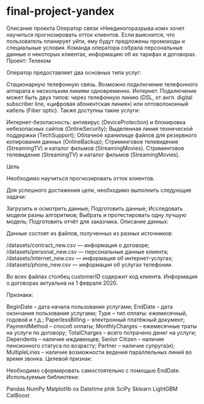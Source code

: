 # final-project-yandex
Описание проекта  Оператор связи «Ниединогоразрыва.ком» хочет научиться прогнозировать отток клиентов. Если выяснится, что пользователь планирует уйти, ему будут предложены промокоды и специальные условия. Команда оператора собрала персональные данные о некоторых клиентах, информацию об их тарифах и договорах.
Проект: Телеком

Оператор предоставляет два основных типа услуг:

Стационарную телефонную связь. Возможно подключение телефонного аппарата к нескольким линиям одновременно.
Интернет. Подключение может быть двух типов: через телефонную линию (DSL, от англ. digital subscriber line, «цифровая абонентская линия») или оптоволоконный кабель (Fiber optic).
Также доступны такие услуги:

Интернет-безопасность: антивирус (DeviceProtection) и блокировка небезопасных сайтов (OnlineSecurity);
Выделенная линия технической поддержки (TechSupport);
Облачное хранилище файлов для резервного копирования данных (OnlineBackup);
Стриминговое телевидение (StreamingTV) и каталог фильмов (StreamingMovies).
Стриминговое телевидение (StreamingTV) и каталог фильмов (StreamingMovies).

Цель

Необходимо научиться прогнозировать отток клиентов.

Для успешного достижения цели, необходимо выполнить следующие задачи:

Загрузить и осмотреть данные;
Подготовить данные;
Исследовать модели разны алгоритмов;
Выбрать и протестировать одну лучшую модель;
Подготовить отчёт для заказчика.
Описание данных:

Данные состоят из файлов, полученных из разных источников:

/datasets/contract_new.csv — информация о договоре;
/datasets/personal_new.csv — персональные данные клиента;
/datasets/internet_new.csv — информация об интернет-услугах;
/datasets/phone_new.csv — информация об услугах телефонии.

Во всех файлах столбец customerID содержит код клиента.
Информация о договорах актуальна на 1 февраля 2020.

Признаки:

BeginDate – дата начала пользования услугами;
EndDate – дата окончания пользования услугами;
Type – тип оплаты: ежемесячный, годовой и т.д.;
PaperlessBilling – электронный платёжный документ;
PaymentMethod – способ оплаты;
MonthlyCharges – ежемесячные траты на услуги по договору;
TotalCharges – всего потрачено денег на услуги;
Dependents – наличие иждивенцев;
Senior Citizen – наличие пенсионного статуса по возрасту;
Partner – наличие супруга(и);
MultipleLines – наличие возможности ведения параллельных линий во время звонка.
Целевой признак:

Необходимо сформировать самостоятельно с помощью EndDate.
Используемые библиотеки:

Pandas
NumPy
Matplotlib
os
Datetime
phik
SciPy
Sklearn
LightGBM
CatBoost
